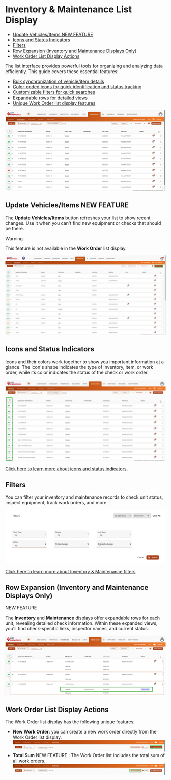# Inventory & Maintenance List Display

- [Update Vehicles/Items NEW FEATURE](#update-vehiclesitems-new-feature)
- [Icons and Status Indicators](#icons-and-status-indicators)
- [Filters](#filters)
- [Row Expansion (Inventory and Maintenance Displays Only)](#row-expansion-inventory-and-maintenance-displays-only)
- [Work Order List Display Actions](#work-order-list-display-actions)

The list interface provides powerful tools for organizing and analyzing data efficiently. This guide covers these essential features:

- [Bulk synchronization of vehicle/item details](#4159e0b1-2760-4407-93a7-a4e5eed742db)
- [Color-coded icons for quick identification and status tracking](#7c37e67f-5548-4605-9614-f2eee20dde5f)
- [Customizable filters for quick searches](#49a63015-8c59-4bba-a6b5-237bd5afbf15)
- [Expandable rows for detailed views](#f69fe007-3d14-4a9b-9706-b5f2e038e190)
- [Unique Work Order list display features](#4e448473-6812-43a5-b456-818f5374327c)

![image-20250210-084944.png](./attachments/image-20250210-084944.png)

## Update Vehicles/Items NEW FEATURE

The **Update Vehicles/Items** button refreshes your list to show recent changes. Use it when you can't find new equipment or checks that should be there.

> [!WARNING]
> This feature is not available in the **Work Order** list display.

![image-20250223-155310.png](./attachments/image-20250223-155310.png)

## Icons and Status Indicators

Icons and their colors work together to show you important information at a glance. The icon's shape indicates the type of inventory, item, or work order, while its color indicates the status of the check or work order.

![](./attachments/image-20250210-105346.png)

[Click here to learn more about icons and status indicators](./inventory-maintenance-list-display/status-indicators-and-icons.md).

## Filters

You can filter your inventory and maintenance records to check unit status, inspect equipment, track work orders, and more.

![image-20250210-154415.png](./attachments/image-20250210-154415.png)

[Click here to learn more about Inventory & Maintenance filters](./inventory-maintenance-list-display/inventory-maintenance-filters.md).

## Row Expansion (Inventory and Maintenance Displays Only)

NEW FEATURE

The **Inventory** and **Maintenance** displays offer expandable rows for each unit, revealing detailed check information. Within these expanded views, you'll find check-specific links, inspector names, and current status.

![image-20250210-154355.png](./attachments/image-20250210-154355.png)

## Work Order List Display Actions

The Work Order list display has the following unique features:

- **New Work Order**: you can create a new work order directly from the Work Order list display.![image-20250210-155023.png](./attachments/image-20250210-155023.png)
- **Total Sum** NEW FEATURE : The Work Order list includes the total sum of all work orders.![image-20250210-154949.png](./attachments/image-20250210-154949.png)